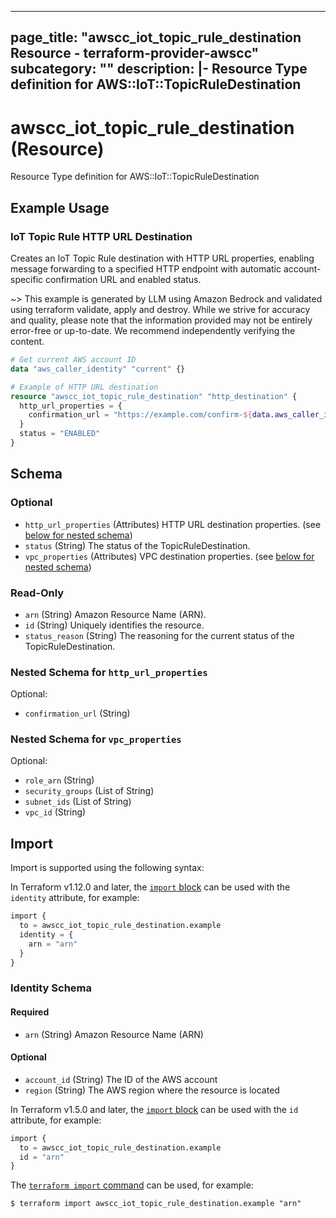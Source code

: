
---
page_title: "awscc_iot_topic_rule_destination Resource - terraform-provider-awscc"
subcategory: ""
description: |-
  Resource Type definition for AWS::IoT::TopicRuleDestination
---

# awscc_iot_topic_rule_destination (Resource)

Resource Type definition for AWS::IoT::TopicRuleDestination

## Example Usage

### IoT Topic Rule HTTP URL Destination

Creates an IoT Topic Rule destination with HTTP URL properties, enabling message forwarding to a specified HTTP endpoint with automatic account-specific confirmation URL and enabled status.

~> This example is generated by LLM using Amazon Bedrock and validated using terraform validate, apply and destroy. While we strive for accuracy and quality, please note that the information provided may not be entirely error-free or up-to-date. We recommend independently verifying the content.

```terraform
# Get current AWS account ID
data "aws_caller_identity" "current" {}

# Example of HTTP URL destination
resource "awscc_iot_topic_rule_destination" "http_destination" {
  http_url_properties = {
    confirmation_url = "https://example.com/confirm-${data.aws_caller_identity.current.account_id}"
  }
  status = "ENABLED"
}
```

<!-- schema generated by tfplugindocs -->
## Schema

### Optional

- `http_url_properties` (Attributes) HTTP URL destination properties. (see [below for nested schema](#nestedatt--http_url_properties))
- `status` (String) The status of the TopicRuleDestination.
- `vpc_properties` (Attributes) VPC destination properties. (see [below for nested schema](#nestedatt--vpc_properties))

### Read-Only

- `arn` (String) Amazon Resource Name (ARN).
- `id` (String) Uniquely identifies the resource.
- `status_reason` (String) The reasoning for the current status of the TopicRuleDestination.

<a id="nestedatt--http_url_properties"></a>
### Nested Schema for `http_url_properties`

Optional:

- `confirmation_url` (String)


<a id="nestedatt--vpc_properties"></a>
### Nested Schema for `vpc_properties`

Optional:

- `role_arn` (String)
- `security_groups` (List of String)
- `subnet_ids` (List of String)
- `vpc_id` (String)

## Import

Import is supported using the following syntax:

In Terraform v1.12.0 and later, the [`import` block](https://developer.hashicorp.com/terraform/language/import) can be used with the `identity` attribute, for example:

```terraform
import {
  to = awscc_iot_topic_rule_destination.example
  identity = {
    arn = "arn"
  }
}
```

<!-- schema generated by tfplugindocs -->
### Identity Schema

#### Required

- `arn` (String) Amazon Resource Name (ARN)

#### Optional

- `account_id` (String) The ID of the AWS account
- `region` (String) The AWS region where the resource is located

In Terraform v1.5.0 and later, the [`import` block](https://developer.hashicorp.com/terraform/language/import) can be used with the `id` attribute, for example:

```terraform
import {
  to = awscc_iot_topic_rule_destination.example
  id = "arn"
}
```

The [`terraform import` command](https://developer.hashicorp.com/terraform/cli/commands/import) can be used, for example:

```shell
$ terraform import awscc_iot_topic_rule_destination.example "arn"
```
